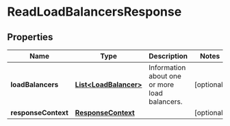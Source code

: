 

# ReadLoadBalancersResponse


## Properties

| Name | Type | Description | Notes |
|------------ | ------------- | ------------- | -------------|
|**loadBalancers** | [**List&lt;LoadBalancer&gt;**](LoadBalancer.md) | Information about one or more load balancers. |  [optional] |
|**responseContext** | [**ResponseContext**](ResponseContext.md) |  |  [optional] |



